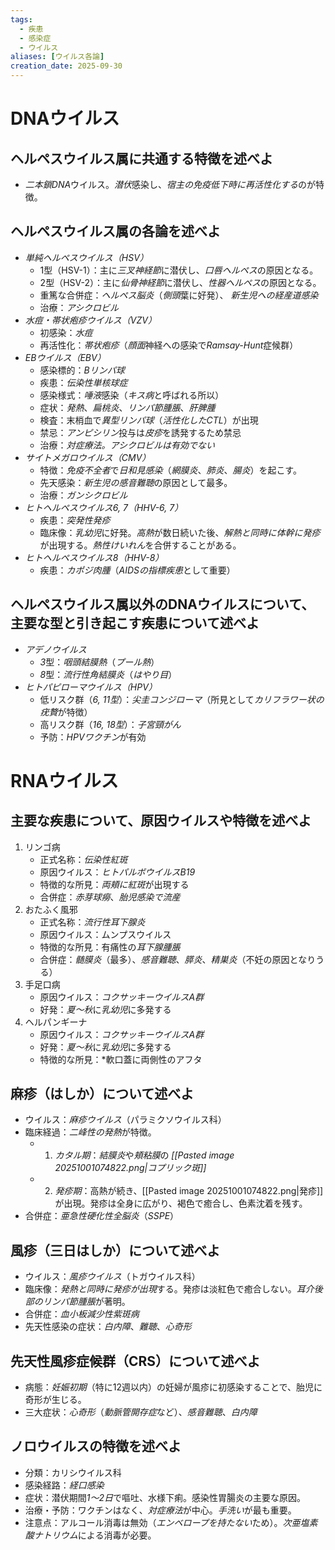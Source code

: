 ```yaml
---
tags:
  - 疾患
  - 感染症
  - ウイルス
aliases: [ウイルス各論]
creation_date: 2025-09-30
---
```

# DNAウイルス
## ヘルペスウイルス属に共通する特徴を述べよ
- *二本鎖DNA*ウイルス。*潜伏*感染し、*宿主の免疫低下時に再活性化する*のが特徴。

## ヘルペスウイルス属の各論を述べよ
- *単純ヘルペスウイルス（HSV）*
	- 1型（HSV-1）：主に*三叉神経節*に潜伏し、*口唇ヘルペス*の原因となる。
	- 2型（HSV-2）：主に*仙骨神経節*に潜伏し、*性器ヘルペス*の原因となる。
	- 重篤な合併症：*ヘルペス脳炎*（*側頭*葉に好発）、
	*新生児への経産道感染*
	- 治療：*アシクロビル*
- *水痘・帯状疱疹ウイルス（VZV）*
	- 初感染：*水痘*
	- 再活性化：*帯状疱疹*（*顔面*神経への感染で*Ramsay-Hunt*症候群）
- *EBウイルス（EBV）*
	- 感染標的：*Bリンパ球*
	- 疾患：*伝染性単核球症*
	- 感染様式：*唾液*感染（*キス病*と呼ばれる所以）
	- 症状：*発熱*、*扁桃炎*、*リンパ節腫脹*、*肝脾腫*
	- 検査：末梢血で*異型リンパ球*（*活性化したCTL*）が出現
	- 禁忌：*アンピシリン*投与は*皮疹*を誘発するため禁忌
	- 治療：*対症療法。アシクロビルは有効でない*
- *サイトメガロウイルス（CMV）*
	- 特徴：*免疫不全者*で*日和見感染*（*網膜炎*、*肺炎*、*腸炎*）を起こす。
	- 先天感染：*新生児の感音難聴*の原因として最多。
	- 治療：*ガンシクロビル*
- *ヒトヘルペスウイルス6, 7（HHV-6, 7）*
	- 疾患：*突発性発疹*
	- 臨床像：*乳幼児*に好発。*高熱*が数日続いた後、*解熱と同時に体幹に発疹*が出現する。*熱性けいれん*を合併することがある。
- *ヒトヘルペスウイルス8（HHV-8）*
	- 疾患：*カポジ肉腫*（*AIDSの指標疾患*として重要）

## ヘルペスウイルス属以外のDNAウイルスについて、主要な型と引き起こす疾患について述べよ
- *アデノウイルス*
	- *3*型：*咽頭結膜熱*（*プール熱*）
	- *8*型：*流行性角結膜炎*（*はやり目*）
- *ヒトパピローマウイルス（HPV）*
	- 低リスク群（*6, 11型*）：*尖圭コンジローマ*（所見として*カリフラワー状の疣贅*が特徴）
	- 高リスク群（*16, 18型*）：*子宮頸がん*
	- 予防：*HPVワクチン*が有効

# RNAウイルス
## 主要な疾患について、原因ウイルスや特徴を述べよ
1. リンゴ病
	- 正式名称：*伝染性紅斑*
	- 原因ウイルス：*ヒトパルボウイルスB19*
	- 特徴的な所見：*両頬に紅斑*が出現する
	- 合併症：*赤芽球癆*、*胎児感染で流産*
2. おたふく風邪
	- 正式名称：*流行性耳下腺炎*
	- 原因ウイルス：ムンプスウイルス
	- 特徴的な所見：有痛性の*耳下腺腫脹*
	- 合併症：*髄膜炎*（最多）、*感音難聴*、*膵炎*、*精巣炎*（不妊の原因となりうる）
3. 手足口病
	- 原因ウイルス：*コクサッキーウイルスA群*
	- 好発：*夏～秋*に*乳幼児*に多発する
4. ヘルパンギーナ
	- 原因ウイルス：*コクサッキーウイルスA群*
	- 好発：*夏～秋*に*乳幼児*に多発する
	- 特徴的な所見：*軟口蓋に両側性のアフタ

## 麻疹（はしか）について述べよ
- ウイルス：*麻疹ウイルス*（パラミクソウイルス科）
- 臨床経過：*二峰性の発熱*が特徴。
	- 1. *カタル期*：*結膜炎*や*頬粘膜*の *[[Pasted image 20251001074822.png|コプリック斑]]*
	- 2. *発疹期*：高熱が続き、[[Pasted image 20251001074822.png|発疹]]が出現。発疹は全身に広がり、褐色で癒合し、色素沈着を残す。
- 合併症：*亜急性硬化性全脳炎*（*SSPE*）
## 風疹（三日はしか）について述べよ
- ウイルス：*風疹ウイルス*（トガウイルス科）
- 臨床像：*発熱と同時に発疹が出現*する。発疹は淡紅色で癒合しない。*耳介後部のリンパ節腫脹*が著明。
- 合併症：*血小板減少性紫斑病*
- 先天性感染の症状：*白内障*、*難聴*、*心奇形*

## 先天性風疹症候群（CRS）について述べよ
- 病態：*妊娠初期*（特に12週以内）の妊婦が風疹に初感染することで、胎児に奇形が生じる。
- 三大症状：*心奇形*（*動脈管開存症*など）、*感音難聴*、*白内障*

## ノロウイルスの特徴を述べよ
- 分類：カリシウイルス科
- 感染経路：*経口感染*
- 症状：潜伏期間*1〜2日*で嘔吐、水様下痢。感染性胃腸炎の主要な原因。
- 治療・予防：ワクチンはなく、*対症療法*が中心。*手洗い*が最も重要。
- 注意点：アルコール消毒は無効（*エンベロープを持たない*ため）。*次亜塩素酸ナトリウム*による消毒が必要。